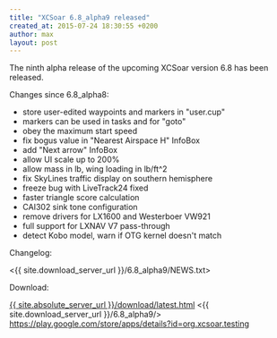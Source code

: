 ```yaml
---
title: "XCSoar 6.8_alpha9 released"
created_at: 2015-07-24 18:30:55 +0200
author: max
layout: post
---
```


The ninth alpha release of the upcoming XCSoar version 6.8 has been
released.

Changes since 6.8_alpha8:

* store user-edited waypoints and markers in "user.cup"
* markers can be used in tasks and for "goto"
* obey the maximum start speed
* fix bogus value in "Nearest Airspace H" InfoBox
* add "Next arrow" InfoBox
* allow UI scale up to 200%
* allow mass in lb, wing loading in lb/ft^2
* fix SkyLines traffic display on southern hemisphere
* freeze bug with LiveTrack24 fixed
* faster triangle score calculation
* CAI302 sink tone configuration
* remove drivers for LX1600 and Westerboer VW921
* full support for LXNAV V7 pass-through
* detect Kobo model, warn if OTG kernel doesn't match

Changelog:

  <{{ site.download_server_url }}/6.8_alpha9/NEWS.txt>

Download:

 [{{ site.absolute_server_url }}/download/latest.html](/download/latest.html)
 <{{ site.download_server_url }}/6.8_alpha9/>
 <https://play.google.com/store/apps/details?id=org.xcsoar.testing>
